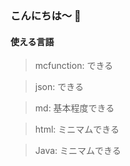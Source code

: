 <!--### Hi there 👋-->

<!--
**DiamondUnderline/DiamondUnderline** is a ✨ _special_ ✨ repository because its `README.md` (this file) appears on your GitHub profile.

Here are some ideas to get you started:

- 🔭 I’m currently working on ...
- 🌱 I’m currently learning ...
- 👯 I’m looking to collaborate on ...
- 🤔 I’m looking for help with ...
- 💬 Ask me about ...
- 📫 How to reach me: ...
- 😄 Pronouns: ...
- ⚡ Fun fact: ...
-->

### こんにちは～ 👋

#### 使える言語
> mcfunction: できる

> json: できる

> md: 基本程度できる

> html: ミニマムできる

> Java: ミニマムできる

